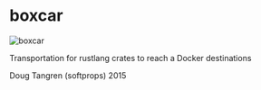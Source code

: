 # boxcar

![boxcar](http://www.wig-wag-trains.com/DI%20Pages/DI%20Pics/Boxes/142901_GN.jpg)

Transportation for rustlang crates to reach a Docker destinations

Doug Tangren (softprops) 2015

